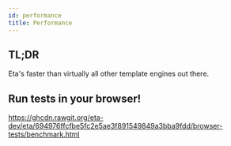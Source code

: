 ```yaml
---
id: performance
title: Performance
---
```


## TL;DR

Eta's faster than virtually all other template engines out there.

## Run tests in your browser!

https://ghcdn.rawgit.org/eta-dev/eta/694976ffcfbe5fc2e5ae3f891549849a3bba9fdd/browser-tests/benchmark.html
